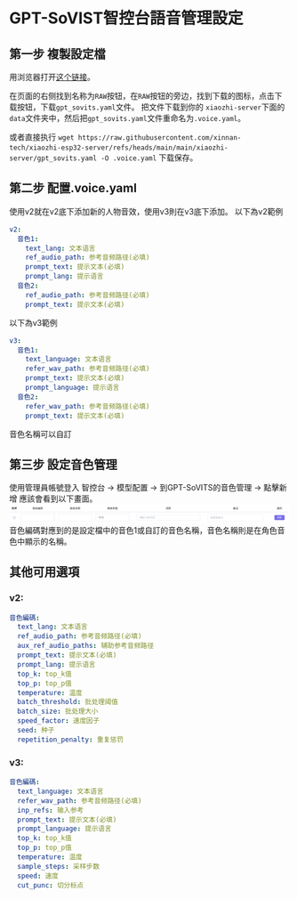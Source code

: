 # GPT-SoVIST智控台語音管理設定

## 第一步 複製設定檔
用浏览器打开[这个链接](../main/xiaozhi-server/gpt_sovits.yaml)。

在页面的右侧找到名称为`RAW`按钮，在`RAW`按钮的旁边，找到下载的图标，点击下载按钮，下载`gpt_sovits.yaml`文件。 把文件下载到你的
`xiaozhi-server`下面的`data`文件夹中，然后把`gpt_sovits.yaml`文件重命名为`.voice.yaml`。

或者直接执行 `wget https://raw.githubusercontent.com/xinnan-tech/xiaozhi-esp32-server/refs/heads/main/main/xiaozhi-server/gpt_sovits.yaml -O .voice.yaml` 下载保存。

## 第二步 配置.voice.yaml

使用v2就在v2底下添加新的人物音效，使用v3則在v3底下添加。
以下為v2範例
```yaml
v2:
  音色1:
    text_lang: 文本语言
    ref_audio_path: 参考音频路径(必填)
    prompt_text: 提示文本(必填)
    prompt_lang: 提示语言
  音色2:
    ref_audio_path: 参考音频路径(必填)
    prompt_text: 提示文本(必填)
```
以下為v3範例
```yaml
v3:
  音色1:
    text_language: 文本语言
    refer_wav_path: 参考音频路径(必填)
    prompt_text: 提示文本(必填)
    prompt_language: 提示语言
  音色2:
    refer_wav_path: 参考音频路径(必填)
    prompt_text: 提示文本(必填)
```
音色名稱可以自訂

## 第三步 設定音色管理

使用管理員帳號登入 智控台 -> 模型配置 -> 到GPT-SoVITS的音色管理 -> 點擊新增 應該會看到以下畫面。
![img.png](./images/img-GPT_SoVITS.png)
音色編碼對應到的是設定檔中的音色1或自訂的音色名稱，音色名稱則是在角色音色中顯示的名稱。

## 其他可用選項
### v2:
```yaml
音色編碼:
  text_lang: 文本语言
  ref_audio_path: 参考音频路径(必填)
  aux_ref_audio_paths: 辅助参考音频路径
  prompt_text: 提示文本(必填)
  prompt_lang: 提示语言
  top_k: top_k值
  top_p: top_p值
  temperature: 温度
  batch_threshold: 批处理阈值
  batch_size: 批处理大小
  speed_factor: 速度因子
  seed: 种子
  repetition_penalty: 重复惩罚
```
### v3: 
```yaml
音色編碼:
  text_language: 文本语言
  refer_wav_path: 参考音频路径(必填)
  inp_refs: 输入参考
  prompt_text: 提示文本(必填)
  prompt_language: 提示语言
  top_k: top_k值
  top_p: top_p值
  temperature: 温度
  sample_steps: 采样步数
  speed: 速度
  cut_punc: 切分标点
```
